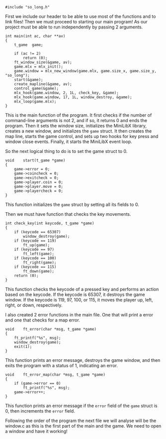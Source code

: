 ```
#include "so_long.h"
```
First we include our header to be able to use most of the functions and to link files!
Then we must proceed to starting our main program!
As our project must be able to run independently by passing 2 arguments.

```
int	main(int ac, char **av)
{
    t_game	game;

    if (ac != 2)
        return (0);
    ft_window_size(&game, av);
    game.mlx = mlx_init();
    game.window = mlx_new_window(game.mlx, game.size_x, game.size_y, "so_long");
    start(&game);
    create_mapline(&game, av);
    control_game(&game);
    mlx_hook(game.window, 2, 1L, check_key, &game);
    mlx_hook(game.window, 17, 1L, window_destroy, &game);
    mlx_loop(game.mlx);
}
```
This is the main function of the program. It first checks if the number of command-line arguments is not 2, and if so, it returns 0 and ends the program. Then it sets the window size, initializes the MiniLibX library, creates a new window, and initializes the `game` struct. It then creates the map line, starts the game control, and sets up two hooks for key press and window close events. Finally, it starts the MiniLibX event loop.

So the next logical thing to do is to set the game struct to 0.
```
void	start(t_game *game)
{
    game->error = 0;
    game->coincheck = 0;
    game->exitcheck = 0;
    game->player.coin = 0;
    game->player.move = 0;
    game->playercheck = 0;
}
```
This function initializes the `game` struct by setting all its fields to 0.

Then we must have function that checks the key movements.
```
int	check_key(int keycode, t_game *game)
{
    if (keycode == 65307)
        window_destroy(game);
    if (keycode == 119)
        ft_up(game);
    if (keycode == 97)
        ft_left(game);
    if (keycode == 100)
        ft_right(game);
    if (keycode == 115)
        ft_down(game);
    return (0);
}
```
This function checks the keycode of a pressed key and performs an action based on the keycode. If the keycode is 65307, it destroys the game window. If the keycode is 119, 97, 100, or 115, it moves the player up, left, right, or down, respectively.

I also created 2 error functions in the main file.
One that will print a error and one that checks for a map error.
```
void	ft_error(char *msg, t_game *game)
{
    ft_printf("%s", msg);
    window_destroy(game);
    exit(1);
}
```
This function prints an error message, destroys the game window, and then exits the program with a status of 1, indicating an error.
```
void	ft_error_map(char *msg, t_game *game)
{
    if (game->error == 0)
        ft_printf("%s", msg);
    game->error++;
}
```
This function prints an error message if the `error` field of the `game` struct is 0, then increments the `error` field.

Following the order of the program the next file we will analyse will be the window.c as this is the first part of the main and the game.
We need to open a window and have it working!
